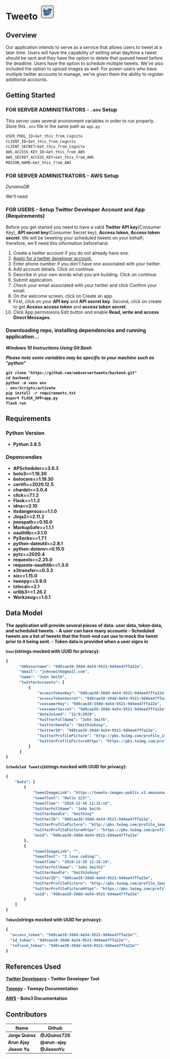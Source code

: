 # Tweeto <img src = "/images/twitter_icon.png"/>

## Overview
<p>Our application intends to serve as a service that allows users to tweet at a later time. Users will have the capability of setting what day/time a tweet should be sent and they have the option to delete that queued tweet before the deadline. Users have the option to schedule multiple tweets. We've also included the option to upload images as well. For power-users who have multiple twitter accounts to manage, we've given them the ability to register additional accounts.</p>

## Getting Started

### FOR SERVER ADMINISTRATORS - `.env` Setup
This server uses several environment variables in order to run properly. Store this `.env` file in the same path as `app.py`

```python
USER_POOL_ID=Get_this_from_Cognito
CLIENT_ID=Get_this_from_Cognito
CLIENT_SECRET=Get_this_from_Cognito
AWS_ACCESS_KEY_ID=Get_this_from_AWS
AWS_SECRET_ACCESS_KEY=Get_this_from_AWS
REGION_NAME=Get_this_from_AWS
```
### FOR SERVER ADMINISTRATORS - AWS Setup

<i>DynamoDB</i>
<p>We'll need 

### FOR USERS - Setup Twitter Developer Account and App (Requirements)
<p>Before you get started you need to have a valid <strong>Twitter API key</strong>(Consumer Key), <strong>API secret key</strong>(Consumer Secret key), <strong>Access token</strong>, <strong>Access token secret</strong>. We will be tweeting your scheduled tweets on your behalf; therefore, we'll need this information beforehand.
</p>
<ol>
  <li> Create a twitter account if you do not already have one. </li>
  <li> <a href="https://developer.twitter.com/en/apply/user"> Apply for a twitter developer account. </a> </li>
  <li> Enter phone number if you don't have one associated with your twitter.</li>
  <li> Add account details. Click on continue. </li>
  <li> Describe in your own words what you are building. Click on continue.</li>
  <li> Submit application. </li>
  <li> Check your email associated with your twitter and click Confirm your email. </li>
  <li> On the welcome screen, click on Create an app. </li>
  <li> First, click on your <strong>API key</strong> and <strong>API secret key</strong>. Second, click on create to get <strong>Access access token</strong> and <strong>access token secret</strong>. </li>
  <li> Click App permissions Edit button and enable <strong>Read, write and access Direct Messages<strong>. </li>
</ol>

### Downloading repo, installing dependencies and running application...

<i>Windows 10 Instructions Using Git Bash
  
  Please note some variables may be specific to your machine such as "python"</i>
```console
git clone "https://github.com/webservertweeto/backend.git"
cd backend/
python -m venv env
. env/Scripts/activate
pip install -r requirements.txt
export FLASK_APP=app.py
flask run
```



## Requirements
### Python Version
- Python 3.8.5

### Depencendies 
- APScheduler==3.6.3
- boto3==1.16.30
- botocore==1.19.30
- certifi==2020.12.5
- chardet==3.0.4
- click==7.1.2
- Flask==1.1.2
- idna==2.10
- itsdangerous==1.1.0
- Jinja2==2.11.2
- jmespath==0.10.0
- MarkupSafe==1.1.1
- oauthlib==3.1.0
- PySocks==1.7.1
- python-dateutil==2.8.1
- python-dotenv==0.15.0
- pytz==2020.4
- requests==2.25.0
- requests-oauthlib==1.3.0
- s3transfer==0.3.3
- six==1.15.0
- tweepy==3.9.0
- tzlocal==2.1
- urllib3==1.26.2
- Werkzeug==1.0.1


## Data Model

<p>
The application will provide several pieces of data: user data, token data, and scheduled tweets.
- A user can have many accounts
- Scheduled tweets are a list of tweets that the front-end can use to mock the tweet prior to it being sent. 
- Token data is provided when a user signs in
</p>

`User`(strings mocked with UUID for privacy):

```javascript
{
      "AWSusername": "9d8cae38-38dd-4e54-9521-9d4ee47ffa22e",
      "email": "johnsmith@gmail.com",
      "name": "John Smith",
      "twitterAccounts": [
          {
              "accessTokenKey": "9d8cae38-38dd-4e54-9521-9d4ee47ffa22e",
              "accessTokenSecret": "9d8cae38-38dd-4e54-9521-9d4ee47ffa22e",
              "consumerKey": "9d8cae38-38dd-4e54-9521-9d4ee47ffa22e",
              "consumerSecret": "9d8cae38-38dd-4e54-9521-9d4ee47ffa22e",
              "dateJoined": "12/9/2020",
              "twitterFullName": "John Smith",
              "twitterHandle": "SmithJohnny",
              "twitterID": "9d8cae38-38dd-4e54-9521-9d4ee47ffa22e",
              "twitterProfilePicture": "http://pbs.twimg.com/profile_images/9d8cae38-38dd-4e54-9521-9d4ee47ffa22e/9d8cae38-38dd-4e54-9521-9d4ee47ffa22e.jpg",
              "twitterProfilePictureHttps": "https://pbs.twimg.com/profile_images/9d8cae38-38dd-4e54-9521-9d4ee47ffa22e/9d8cae38-38dd-4e54-9521-9d4ee47ffa22e.jpg"
          }
      ]
}
```

`Scheduled Tweets`(strings mocked with UUID for privacy):

```javascript
{
    "Data": [
        {
            "tweetImageLink": "https://tweeto-images-public.s3.amazonaws.com/9d8cae38-38dd-4e54-9521-9d4ee47ffa22e.jpg",
            "tweetText": "Hello 123!",
            "tweetTime": "2020-12-10 12:32:10",
            "twitterFullName": "John Smith
            "twitterHandle": "SmithJoy"
            "twitterID": "9d8cae38-38dd-4e54-9521-9d4ee47ffa22e",
            "twitterProfilePicture": "http://pbs.twimg.com/profile_images/9d8cae38-38dd-4e54-9521-9d4ee47ffa22e.jpg",
            "twitterProfilePictureHttps": "https://pbs.twimg.com/profile_images/9d8cae38-38dd-4e54-9521-9d4ee47ffa22e.jpg",
            "uuid": "9d8cae38-38dd-4e54-9521-9d4ee47ffa22e"
        },
        {
            "tweetImageLink": "",
            "tweetText": "I love coding!",
            "tweetTime": "2020-12-10 12:32:10",
            "twitterFullName": "John Smith2"
            "twitterHandle": "SmithJohnny"
            "twitterID": "9d8cae38-38dd-4e54-9521-9d4ee47ffa22e",
            "twitterProfilePicture": "http://pbs.twimg.com/profile_images/9d8cae38-38dd-4e54-9521-9d4ee47ffa22e.jpg",
            "twitterProfilePictureHttps": "https://pbs.twimg.com/profile_images/9d8cae38-38dd-4e54-9521-9d4ee47ffa22e.jpg",
            "uuid": "9d8cae38-38dd-4e54-9521-9d4ee47ffa22e"
        }
    ]
}
```


`Token`(strings mocked with UUID for privacy):

```javascript
{
  "access_token": "9d8cae38-38dd-4e54-9521-9d4ee47ffa22e"",
  "id_token": "9d8cae38-38dd-4e54-9521-9d4ee47ffa22e"",
  "refresh_token": "9d8cae38-38dd-4e54-9521-9d4ee47ffa22e""
}
```





## References Used
<p><a href="https://developer.twitter.com/en/portal/dashboard">Twitter Developers</a> - Twitter Developer Tool </p>
<p> <a href="http://docs.tweepy.org/en/latest/">Tweepy</a> - Tweepy Documentation </p>
<p> <a href="https://boto3.amazonaws.com/v1/documentation/api/latest/index.html">AWS</a> - Boto3 Documentation </p>

## Contributors

| Name          | Github        | 
| ------------- | ------------- | 
| Jorge Quiroz  | @JQuiroz728  | 
| Arun Ajay  | @arun-ajay  |
| Jiseon Yu | @JiseonYu  | 

